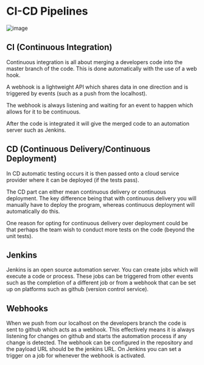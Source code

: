 # CI-CD Pipelines

![image](https://user-images.githubusercontent.com/110126036/187884312-e9ba242b-721e-4b16-8c06-5493d3c8b0ba.png)

## CI (Continuous Integration)

Continuous integration is all about merging a developers code into the master branch of the code. This is done automatically with the use of a web hook.

A webhook is a lightweight API which shares data in one direction and is triggered by events (such as a push from the localhost).

The webhook is always listening and waiting for an event to happen which allows for it to be continuous.

After the code is integrated it will give the merged code to an automation server such as Jenkins.

## CD (Continuous Delivery/Continuous Deployment)

In CD automatic testing occurs it is then passed onto a cloud service provider where it can be deployed (if the tests pass).

The CD part can either mean continuous delivery or continuous deployment. The key difference being that with continuous delivery you will manually have to deploy the program, whereas continuous deployment will automatically do this.

One reason for opting for continuous delivery over deployment could be that perhaps the team wish to conduct more tests on the code (beyond the unit tests).

## Jenkins

Jenkins is an open source automation server. You can create jobs which will execute a code or process. These jobs can be triggered from other events such as the completion of a different job or from a webhook that can be set up on platforms such as github (version control service). 

## Webhooks

When we push from our localhost on the developers branch the code is sent to github which acts as a webhook. This effectively means it is always listening for changes on github and starts the automation process if any change is detected. The webhook can be configured in the repository and the payload URL should be the jenkins URL. On Jenkins you can set a trigger on a job for whenever the webhook is activated.
